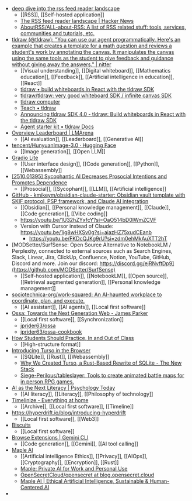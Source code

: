 - [deep dive into the rss feed reader landscape](https://lighthouseapp.io/blog/feed-reader-deep-dive)
	- [[RSS]], [[Self-hosted application]]
	- [The RSS feed reader landscape | Hacker News](https://news.ycombinator.com/item?id=45517134)
	- [AboutRSS/ALL-about-RSS: A list of RSS related stuff: tools, services, communities and tutorials, etc.](https://github.com/AboutRSS/ALL-about-RSS)
- [tldraw (@tldraw): "You can use our agent programmatically. Here's an example that creates a template for a math question and reviews a student's work by annotating the canvas. It manipulates the canvas using the same tools as the student to give feedback and guidance without giving away the answers." | nitter](https://nitter.net/tldraw/status/1975942657709932994#m)
	- [[Visual understanding]], [[Digital whiteboard]], [[Mathematics education]], [[Feedback]], [[Artificial intelligence in education]], [[React]]
	- [tldraw • build whiteboards in React with the tldraw SDK](https://tldraw.dev/)
	- [tldraw/tldraw: very good whiteboard SDK / infinite canvas SDK](https://github.com/tldraw/tldraw)
	- [tldraw computer](https://computer.tldraw.com/)
	- [Teach • tldraw](https://teach.tldraw.com/sign-in/sso-callback?sign_up_force_redirect_url=https%3A%2F%2Fteach.tldraw.com%2F&sign_in_force_redirect_url=https%3A%2F%2Fteach.tldraw.com%2F&redirect_url=https%3A%2F%2Fteach.tldraw.com%2F)
	- [Announcing tldraw SDK 4.0 - tldraw: Build whiteboards in React with the tldraw SDK](https://tldraw.dev/blog/tldraw-sdk-4-0)
	- [Agent starter kit • tldraw Docs](https://tldraw.dev/starter-kits/agent)
- [Overview Leaderboard | LMArena](https://lmarena.ai/leaderboard)
	- [[AI evaluation]], [[Leaderboard]], [[Generative AI]]
- [tencent/HunyuanImage-3.0 · Hugging Face](https://huggingface.co/tencent/HunyuanImage-3.0)
	- [[Image generation]], [[Open LLM]]
- [Gradio Lite](https://www.gradio.app/4.44.1/guides/gradio-lite)
	- [[User interface design]], [[Code generation]], [[Python]], [[Webassembly]]
- [[2510.01395] Sycophantic AI Decreases Prosocial Intentions and Promotes Dependence](https://arxiv.org/abs/2510.01395)
	- [[Prosocial]], [[Sycophant]], [[LLM]], [[Artificial intelligence]]
- [GitHub - kmikeym/obsidian-claude-starter: Obsidian vault template with SKIF protocol, PSP framework, and Claude AI integration](https://github.com/kmikeym/obsidian-claude-starter)
	- [[Obsidian]], [[Personal knowledge management]], [[Claude]], [[Code generation]], [[Vibe coding]]
	- https://youtu.be/1U32hZYxfcY?si=OaO514bD0IWmZCVF
	- Version with Cursor instead of Claude: https://youtu.be/1ig8wHXSv0g?si=aiazHZ75xudCEanb
		- https://youtu.be/FKDcQJKg9rU?si=zdm0ehMkAuXTT2hT
- [MODSetter/SurfSense: Open Source Alternative to NotebookLM / Perplexity, connected to external sources such as Search Engines, Slack, Linear, Jira, ClickUp, Confluence, Notion, YouTube, GitHub, Discord and more. Join our discord: https://discord.gg/ejRNvftDp9](https://github.com/MODSetter/SurfSense)
	- [[Self-hosted application]], [[NotebookLM]], [[Open source]], [[Retrieval augmented generation]], [[Personal knowledge management]]
- [sociotechnica-org/work-squared: An AI-haunted workplace to coordinate, plan, and execute.](https://github.com/sociotechnica-org/work-squared)
	- [[AI assistant]], [[AI agents]], [[Local first software]]
- [Ossa: Towards the Next Generation Web - James Parker](https://jamesparker.me/blog/post/2025/08/04/ossa-towards-the-next-generation-web)
	- [[Local first software]], [[Synchronization]]
	- [jprider63/ossa](https://github.com/jprider63/ossa)
	- [jprider63/ossa-cookbook](https://github.com/jprider63/ossa-cookbook)
- [How Students Should Practice, In and Out of Class](https://www.chronicle.com/article/how-students-should-practice-in-and-out-of-class)
	- [[High-structure format]]
- [Introducing Turso in the Browser](https://turso.tech/blog/introducing-turso-in-the-browser)
	- [[SQLite]], [[Rust]], [[Webassembly]]
	- [Why We Created Turso, a Rust-Based Rewrite of SQLite - The New Stack](https://thenewstack.io/why-we-created-turso-a-rust-based-rewrite-of-sqlite/)
	- [Siege-Perilous/tableslayer: Tools to create animated battle maps for in person RPG games.](https://github.com/Siege-Perilous/tableslayer?tab=readme-ov-file)
- [AI as the Next Literacy | Psychology Today](https://www.psychologytoday.com/us/blog/the-emergence-of-skill/202510/ai-as-the-next-literacy)
	- [[AI literacy]], [[Literacy]], [[Philosophy of technology]]
- [Timelinize - Everything at home](https://timelinize.com/)
	- [[Archive]], [[Local first software]], [[Timeline]]
- https://hyperdrift.io/blog/introducing-hyperdrift
	- [[Local first software]], [[Web3]]
- [Biscuits](https://biscuits.club/)
	- [[Local first software]]
- [Browse Extensions | Gemini CLI](https://geminicli.com/extensions/browse/)
	- [[Code generation]], [[Gemini]], [[AI tool calling]]
- [Maple AI](https://trymaple.ai/)
	- [[Artificial intelligence Ethics]], [[Privacy]], [[AIOps]], [[Cryptography]], [[Encryption]], [[Rust]]
	- [Maple: Private AI for Work and Personal Use](https://blog.opensecret.cloud/maple-private-ai-for-work-and-personal/)
	- [OpenSecretCloud/opensecret at blog.opensecret.cloud](https://github.com/OpenSecretCloud/opensecret?ref=blog.opensecret.cloud)
	- [Maple AI | Ethical Artificial Intelligence, Sustainable & Human-Centered AI](https://www.maple-ai.ca/)
-
